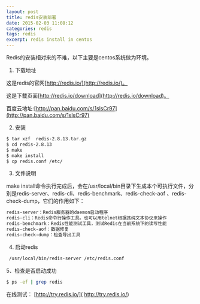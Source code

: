 ```yaml
---
layout: post
title: redis安装部署
date: 2015-02-03 11:08:12
categories: redis
tags: redis
excerpt: redis install in centos
---
```

 

Redis的安装相对来的不难，以下主要是centos系统做为环境。

1. 下载地址

这是redis的官网[http://redis.io/](http://redis.io/)。

这是下载页面[http://redis.io/download](http://redis.io/download)。

百度云地址:[http://pan.baidu.com/s/1slsCr97](http://pan.baidu.com/s/1slsCr97)

2. 安装

```sh
$ tar xzf  redis-2.8.13.tar.gz
$ cd redis-2.8.13
$ make
$ make install
$ cp redis.conf /etc/
```
3. 文件说明

make install命令执行完成后，会在/usr/local/bin目录下生成本个可执行文件，分别是redis-server、redis-cli、redis-benchmark、redis-check-aof 、redis-check-dump，它们的作用如下：

```sh
redis-server：Redis服务器的daemon启动程序
redis-cli：Redis命令行操作工具。也可以用telnet根据其纯文本协议来操作
redis-benchmark：Redis性能测试工具，测试Redis在当前系统下的读写性能
redis-check-aof：数据修复
redis-check-dump：检查导出工具
```

4. 启动redis

```sh
 /usr/local/bin/redis-server /etc/redis.conf
````

5．检查是否启动成功

```sh 
$ ps -ef | grep redis
```

在线测试： [http://try.redis.io/]( http://try.redis.io/)